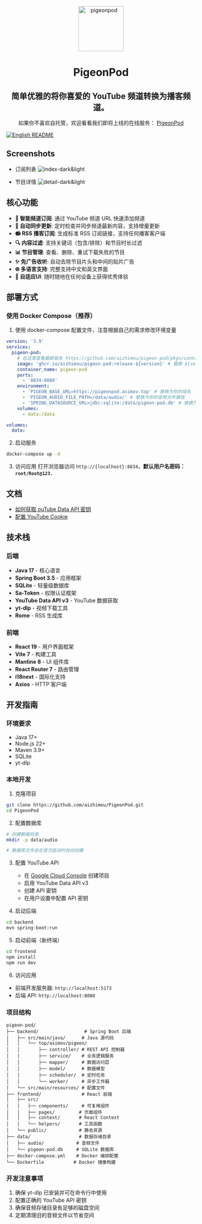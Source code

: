 <div align="center">
  <img src="frontend/src/assets/pigeon.png" alt="pigeonpod" width="120" />
  <h1>PigeonPod</h1>
  <h2>简单优雅的将你喜爱的 YouTube 频道转换为播客频道。</h2>
  <p>如果你不喜欢自托管，欢迎看看我们即将上线的在线服务：
    <a target="_blank" href="https://pigeonpod.asimov.top/">PigeonPod</a>
  </p>
</div>

[![English README](https://img.shields.io/badge/README-English-red?style=flat-square)](README.md)

## Screenshots

- 订阅列表
![index-dark&light](documents/screenshots/index-dark&light.png)

- 节目详情
![detail-dark&light](documents/screenshots/detail-dark&light.png)

## 核心功能

- **🎯 智能频道订阅**: 通过 YouTube 频道 URL 快速添加频道
- **🤖 自动同步更新**: 定时检查并同步频道最新内容，支持增量更新
- **📻 RSS 播客订阅**: 生成标准 RSS 订阅链接，支持任何播客客户端
- **🔍 内容过滤**: 支持关键词（包含/排除）和节目时长过滤
- **📊 节目管理**: 查看、删除、重试下载失败的节目
- **✨ 免广告收听**: 自动去除节目片头和中间的贴片广告
- **🌐 多语言支持**: 完整支持中文和英文界面
- **📱 自适应UI**: 随时随地在任何设备上获得优秀体验

## 部署方式

### 使用 Docker Compose（推荐）

1. 使用 docker-compose 配置文件，注意根据自己的需求修改环境变量
```yml
version: '3.9'
services:
  pigeon-pod:
    # 在这里查看最新版本 https://github.com/aizhimou/pigeon-pod/pkgs/container/pigeon-pod
    image: 'ghcr.io/aizhimou/pigeon-pod:release-${version}' # 替换 ${version} 为最新版本号，例如 1.0.0
    container_name: pigeon-pod
    ports:
      - '8834:8080'
    environment:
      - 'PIGEON_BASE_URL=https://pigeonpod.asimov.top' # 替换为你的域名
      - 'PIGEON_AUDIO_FILE_PATH=/data/audio/' # 替换为你的音频文件路径
      - 'SPRING_DATASOURCE_URL=jdbc:sqlite:/data/pigeon-pod.db' # 替换为你的数据库路径
    volumes:
      - data:/data

volumes:
  data:
```

2. 启动服务
```bash
docker-compose up -d
```

3. 访问应用
打开浏览器访问 `http://{localhost}:8834`，**默认用户名密码：`root/Root@123.`**

## 文档

- [如何获取 ouTube Data API 密钥](https://github.com/mxpv/podsync/blob/main/docs/how_to_get_youtube_api_key.md)
- [配置 YouTube Cookie](documents/youtube-cookie-setup-zh.md)


## 技术栈

### 后端
- **Java 17** - 核心语言
- **Spring Boot 3.5** - 应用框架
- **SQLite** - 轻量级数据库
- **Sa-Token** - 权限认证框架
- **YouTube Data API v3** - YouTube 数据获取
- **yt-dlp** - 视频下载工具
- **Rome** - RSS 生成库

### 前端
- **React 19** - 用户界面框架
- **Vite 7** - 构建工具
- **Mantine 8** - UI 组件库
- **React Router 7** - 路由管理
- **i18next** - 国际化支持
- **Axios** - HTTP 客户端

## 开发指南

### 环境要求
- Java 17+
- Node.js 22+
- Maven 3.9+
- SQLite
- yt-dlp

### 本地开发

1. 克隆项目
```bash
git clone https://github.com/aizhimou/PigeonPod.git
cd PigeonPod
```

2. 配置数据库
```bash
# 创建数据目录
mkdir -p data/audio

# 数据库文件会在首次启动时自动创建
```

3. 配置 YouTube API
   - 在 [Google Cloud Console](https://console.cloud.google.com/) 创建项目
   - 启用 YouTube Data API v3
   - 创建 API 密钥
   - 在用户设置中配置 API 密钥

4. 启动后端
```bash
cd backend
mvn spring-boot:run
```

5. 启动前端（新终端）
```bash
cd frontend
npm install
npm run dev
```

6. 访问应用
- 前端开发服务器: `http://localhost:5173`
- 后端 API: `http://localhost:8080`

### 项目结构
```
pigeon-pod/
├── backend/                 # Spring Boot 后端
│   ├── src/main/java/      # Java 源代码
│   │   └── top/asimov/pigeon/
│   │       ├── controller/ # REST API 控制器
│   │       ├── service/    # 业务逻辑服务
│   │       ├── mapper/     # 数据访问层
│   │       ├── model/      # 数据模型
│   │       ├── scheduler/  # 定时任务
│   │       └── worker/     # 异步工作器
│   └── src/main/resources/ # 配置文件
├── frontend/               # React 前端
│   ├── src/
│   │   ├── components/     # 可复用组件
│   │   ├── pages/         # 页面组件
│   │   ├── context/       # React Context
│   │   └── helpers/       # 工具函数
│   └── public/            # 静态资源
├── data/                  # 数据存储目录
│   ├── audio/            # 音频文件
│   └── pigeon-pod.db     # SQLite 数据库
├── docker-compose.yml    # Docker 编排配置
└── Dockerfile           # Docker 镜像构建
```

### 开发注意事项
1. 确保 yt-dlp 已安装并可在命令行中使用
2. 配置正确的 YouTube API 密钥
3. 确保音频存储目录有足够的磁盘空间
4. 定期清理旧的音频文件以节省空间

